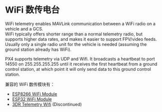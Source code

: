 # WiFi 数传电台

WiFi telemetry enables MAVLink communication between a WiFi radio on a vehicle and a GCS.  
WiFi typically offers shorter range than a normal telemetry radio, but supports higher data rates, and makes it easier to support FPV/video feeds.
Usually only a single radio unit for the vehicle is needed (assuming the ground station already has WiFi).

PX4 supports telemetry via UDP and Wifi. It broadcasts a heartbeat to port 14550 on 255.255.255.255 until it receives the first heartbeat from a ground control station, at which point it will only send data to this ground control station.

兼容的 WiFi 数传模块有：

- [ESP8266 WiFi Module](../telemetry/esp8266_wifi_module.md)
- [ESP32 WiFi Module](../telemetry/esp32_wifi_module.md)
- [3DR Telemetry Wifi](../telemetry/3dr_telemetry_wifi.md) (Discontinued)
